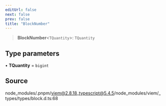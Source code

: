 ```yaml
---
editUrl: false
next: false
prev: false
title: "BlockNumber"
---
```


> **BlockNumber**\<`TQuantity`\>: `TQuantity`

## Type parameters

• **TQuantity** = `bigint`

## Source

node\_modules/.pnpm/viem@2.8.18\_typescript@5.4.5/node\_modules/viem/\_types/types/block.d.ts:68
